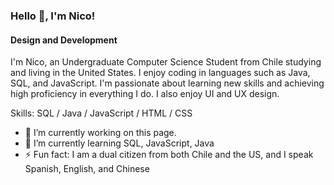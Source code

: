 ### Hello 👋, I'm Nico!
#### Design and Development
I'm Nico, an Undergraduate Computer Science Student from Chile studying and living in the United States. I enjoy coding in languages such as Java, SQL, and JavaScript. I'm passionate about learning new skills and achieving high proficiency in everything I do. I also enjoy UI and UX design.

Skills: SQL / Java / JavaScript / HTML / CSS

- 🔭 I’m currently working on this page. 
- 🌱 I’m currently learning SQL, JavaScript, Java 
- ⚡ Fun fact: I am a dual citizen from both Chile and the US, and I speak Spanish, English, and Chinese 




